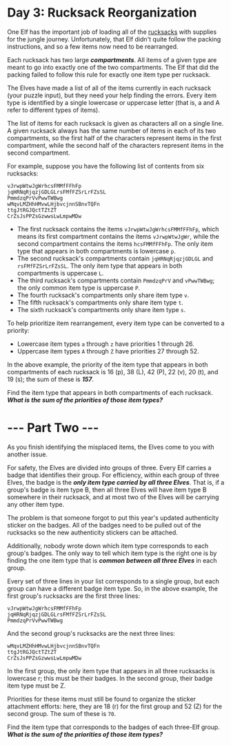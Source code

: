 # Day 3: Rucksack Reorganization 

One Elf has the important job of loading all of the [rucksacks](https://en.wikipedia.org/wiki/Rucksack) with supplies for the jungle journey. Unfortunately, that Elf didn't quite follow the packing instructions, and so a few items now need to be rearranged.

Each rucksack has two large ***compartments***. All items of a given type are meant to go into exactly one of the two compartments. The Elf that did the packing failed to follow this rule for exactly one item type per rucksack.

The Elves have made a list of all of the items currently in each rucksack (your puzzle input), but they need your help finding the errors. Every item type is identified by a single lowercase or uppercase letter (that is, a and A refer to different types of items).

The list of items for each rucksack is given as characters all on a single line. A given rucksack always has the same number of items in each of its two compartments, so the first half of the characters represent items in the first compartment, while the second half of the characters represent items in the second compartment.

For example, suppose you have the following list of contents from six rucksacks:

```
vJrwpWtwJgWrhcsFMMfFFhFp  
jqHRNqRjqzjGDLGLrsFMfFZSrLrFZsSL  
PmmdzqPrVvPwwTWBwg  
wMqvLMZHhHMvwLHjbvcjnnSBnvTQFn  
ttgJtRGJQctTZtZT  
CrZsJsPPZsGzwwsLwLmpwMDw  
```

 - The first rucksack contains the items ```vJrwpWtwJgWrhcsFMMfFFhFp```, which means its first compartment contains the items ```vJrwpWtwJgWr```, while the second compartment contains the items ```hcsFMMfFFhFp```. The only item type that appears in both compartments is lowercase ```p```.
 - The second rucksack's compartments contain ```jqHRNqRjqzjGDLGL``` and ```rsFMfFZSrLrFZsSL```. The only item type that appears in both compartments is uppercase ```L```.
 - The third rucksack's compartments contain ```PmmdzqPrV``` and ```vPwwTWBwg```; the only common item type is uppercase ```P```.
 - The fourth rucksack's compartments only share item type ```v```.
 - The fifth rucksack's compartments only share item type ```t```.
 - The sixth rucksack's compartments only share item type ```s```.

To help prioritize item rearrangement, every item type can be converted to a priority:

 - Lowercase item types ```a``` through ```z``` have priorities 1 through 26.
 - Uppercase item types ```A``` through ```Z``` have priorities 27 through 52. 
 
In the above example, the priority of the item type that appears in both compartments of each rucksack is 16 (p), 38 (L), 42 (P), 22 (v), 20 (t), and 19 (s); the sum of these is ***157***.

Find the item type that appears in both compartments of each rucksack. ***What is the sum of the priorities of those item types?***


# --- Part Two ---
As you finish identifying the misplaced items, the Elves come to you with another issue.

For safety, the Elves are divided into groups of three. Every Elf carries a badge that identifies their group. For efficiency, within each group of three Elves, the badge is the ***only item type carried by all three Elves***. That is, if a group's badge is item type B, then all three Elves will have item type B somewhere in their rucksack, and at most two of the Elves will be carrying any other item type.

The problem is that someone forgot to put this year's updated authenticity sticker on the badges. All of the badges need to be pulled out of the rucksacks so the new authenticity stickers can be attached.

Additionally, nobody wrote down which item type corresponds to each group's badges. The only way to tell which item type is the right one is by finding the one item type that is ***common between all three Elves*** in each group.

Every set of three lines in your list corresponds to a single group, but each group can have a different badge item type. So, in the above example, the first group's rucksacks are the first three lines:

```
vJrwpWtwJgWrhcsFMMfFFhFp
jqHRNqRjqzjGDLGLrsFMfFZSrLrFZsSL
PmmdzqPrVvPwwTWBwg
```
And the second group's rucksacks are the next three lines:

```
wMqvLMZHhHMvwLHjbvcjnnSBnvTQFn
ttgJtRGJQctTZtZT
CrZsJsPPZsGzwwsLwLmpwMDw
```
In the first group, the only item type that appears in all three rucksacks is lowercase r; this must be their badges. In the second group, their badge item type must be Z.

Priorities for these items must still be found to organize the sticker attachment efforts: here, they are 18 (r) for the first group and 52 (Z) for the second group. The sum of these is ```70```.

Find the item type that corresponds to the badges of each three-Elf group. ***What is the sum of the priorities of those item types?***
